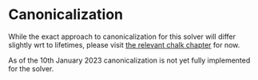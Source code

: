 # Canonicalization

While the exact approach to canonicalization for this solver will differ slightly
wrt to lifetimes, please visit [the relevant chalk chapter][chalk] for now.

As of the 10th January 2023 canonicalization is not yet fully implemented for the solver.

[chalk]: https://rust-lang.github.io/chalk/book/canonical_queries/canonicalization.html#canonicalization